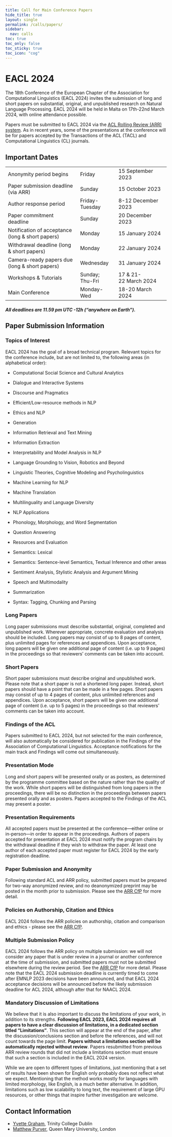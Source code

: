 ```yaml
---
title: Call for Main Conference Papers
hide_title: true
layout: single
permalink: /calls/papers/
sidebar:
  nav: calls
toc: true
toc_only: false
toc_sticky: true
toc_icon: "cog"
---
```


<h1>EACL 2024</h1>

The 18th Conference of the European Chapter of the Association for Computational Linguistics (EACL 2024) invites the submission of long and short papers on substantial, original, and unpublished research on Natural Language Processing. EACL 2024 will be held in Malta on 17th-22nd March 2024, with online attendance possible.

Papers must be submitted to EACL 2024 via the [ACL Rolling Review (ARR) system]((https://aclrollingreview.org/cfp)). As in recent years, some of the presentations at the conference will be for papers accepted by the Transactions of the ACL (TACL) and Computational Linguistics (CL) journals.

## Important Dates

<table class="table-dates">
    <tbody>
        <tr>
            <td>Anonymity period begins</td>
            <td>Friday</td>
            <td>15&nbsp;September 2023</td>
        </tr>
        <tr>
            <td>Paper submission deadline (via ARR)</td>
            <td>Sunday</td>
            <td>15&nbsp;October 2023</td>
        </tr>
        <tr>
            <td>Author response period</td>
            <td>Friday-Tuesday</td>
            <td>8-12&nbsp;December 2023</td>
        </tr>
        <tr>
            <td>Paper commitment deadline</td>
            <td>Sunday</td>
            <td>20&nbsp;December 2023</td>
        </tr>
        <tr>
            <td>Notification of acceptance (long & short papers)</td>
            <td>Monday</td>
            <td>15&nbsp;January 2024</td>
        </tr>
        <tr>
            <td>Withdrawal deadline (long & short papers)</td>
            <td>Monday</td>
            <td>22&nbsp;January 2024</td>
        </tr>
        <tr>
            <td>Camera-ready papers due (long & short papers)</td>
            <td>Wednesday</td>
            <td>31&nbsp;January 2024</td>
        </tr>
        <tr>
            <td>Workshops & Tutorials</td>
            <td>Sunday; Thu-Fri</td>
            <td>17 & 21-22&nbsp;March 2024</td>
        </tr>
        <tr>
            <td>Main Conference</td>
            <td>Monday-Wed</td>
            <td>18-20&nbsp;March 2024</td>
        </tr>
    </tbody>
</table>


##### All deadlines are 11.59 pm UTC -12h (“anywhere on Earth”).

## Paper Submission Information

### Topics of Interest


EACL 2024 has the goal of a broad technical program. Relevant topics for the conference include, but are not limited to, the following areas (in alphabetical order):

- Computational Social Science and Cultural Analytics

- Dialogue and Interactive Systems

- Discourse and Pragmatics

- Efficient/Low-resource methods in NLP

- Ethics and NLP

- Generation

- Information Retrieval and Text Mining

- Information Extraction

- Interpretability and Model Analysis in NLP

- Language Grounding to Vision, Robotics and Beyond

- Linguistic Theories, Cognitive Modeling and Psycholinguistics

- Machine Learning for NLP

- Machine Translation

- Multilinguality and Language Diversity

- NLP Applications

- Phonology, Morphology, and Word Segmentation

- Question Answering

- Resources and Evaluation

- Semantics: Lexical

- Semantics: Sentence-level Semantics, Textual Inference and other areas

- Sentiment Analysis, Stylistic Analysis and Argument Mining

- Speech and Multimodality

- Summarization

- Syntax: Tagging, Chunking and Parsing

### Long Papers

Long paper submissions must describe substantial, original, completed and unpublished work. Wherever appropriate, concrete evaluation and analysis should be included. Long papers may consist of up to 8 pages of content, plus unlimited pages for references and appendices. Upon acceptance, long papers will be given one additional page of content (i.e. up to 9 pages) in the proceedings so that reviewers’ comments can be taken into account.

### Short Papers

Short paper submissions must describe original and unpublished work. Please note that a short paper is not a shortened long paper. Instead, short papers should have a point that can be made in a few pages. Short papers may consist of up to 4 pages of content, plus unlimited references and appendices. Upon acceptance, short papers will be given one additional page of content (i.e. up to 5 pages) in the proceedings so that reviewers’ comments can be taken into account.

### Findings of the ACL

Papers submitted to EACL 2024, but not selected for the main conference, will also automatically be considered for publication in the Findings of the Association of Computational Linguistics. Acceptance notifications for the main track and Findings will come out simultaneously.

### Presentation Mode

Long and short papers will be presented orally or as posters, as determined by the programme committee based on the nature rather than the quality of the work. While short papers will be distinguished from long papers in the proceedings, there will be no distinction in the proceedings between papers presented orally and as posters. Papers accepted to the Findings of the ACL may present a poster.

### Presentation Requirements

All accepted papers must be presented at the conference—either online or in-person—in order to appear in the proceedings. Authors of papers accepted for presentation at EACL 2024 must notify the program chairs by the withdrawal deadline if they wish to withdraw the paper. At least one author of each accepted paper must register for EACL 2024 by the early registration deadline.

### Paper Submission and Anonymity

Following standard ACL and ARR policy, submitted papers must be prepared for two-way anonymized review, and no deanonymized preprint may be posted in the month prior to submission. Please see the [ARR CfP]((https://aclrollingreview.org/cfp)) for more detail.

### Policies on Authorship, Citation and Ethics

EACL 2024 follows the ARR policies on authorship, citation and comparison and ethics - please see the [ARR CfP]((https://aclrollingreview.org/cfp)).

### Multiple Submission Policy

EACL 2024 follows the ARR policy on multiple submission: we will not consider any paper that is under review in a journal or another conference at the time of submission, and submitted papers must not be submitted elsewhere during the review period. See the [ARR CfP]((https://aclrollingreview.org/cfp)) for more detail. Please note that the EACL 2024 submission deadline is currently timed to come after EMNLP 2023 decisions have been announced, and that EACL 2024 acceptance decisions will be announced before the likely submission deadline for ACL 2024, although after that for NAACL 2024.

### Mandatory Discussion of Limitations

We believe that it is also important to discuss the limitations of your work, in addition to its strengths. <b>Following EACL 2023, EACL 2024 requires all papers to have a clear discussion of limitations, in a dedicated section titled “Limitations”</b>. This section will appear at the end of the paper, after the discussion/conclusions section and before the references, and will not count towards the page limit. <b>Papers without a limitations section will be automatically rejected without review</b>. Papers resubmitted from previous ARR review rounds that did not include a limitations section must ensure that such a section is included in the EACL 2024 version.

While we are open to different types of limitations, just mentioning that a set of results have been shown for English only probably does not reflect what we expect. Mentioning that the method works mostly for languages with limited morphology, like English, is a much better alternative. In addition, limitations such as low scalability to long text, the requirement of large GPU resources, or other things that inspire further investigation are welcome.

## Contact Information

- <a href="https://www.scss.tcd.ie/~ygraham/">Yvette Graham</a>, Trinity College Dublin<br />
- <a href="https://www.eecs.qmul.ac.uk/~mpurver/">Matthew Purver</a>, Queen Mary University, London<br />
